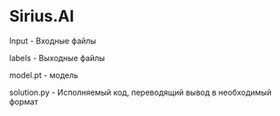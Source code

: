 # Sirius.AI
Input - Входные файлы 

labels - Выходные файлы

model.pt - модель

solution.py - Исполняемый код, переводящий вывод в необходимый формат
